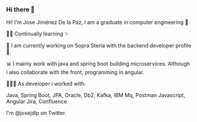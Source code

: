 ### Hi there 👋
Hi! I'm Jose Jiménez De la Paz, I am a graduate in computer engineering 👋

💪🏼 Continually learning ✨

🌟 I am currently working on Sopra Steria with the backend developer profile 💚.

📊 I mainly work with java and spring boot building microservices. Although I also collaborate with the front, programming in angular.

👩🏻‍💻 As developer i worked with:

Java, Spring Boot, JPA, Oracle, Db2, Kafka, IBM Mq, Postman
Javascript, Angular
Jira, Confluence


I'm @josejdlp on Twitter.

   
